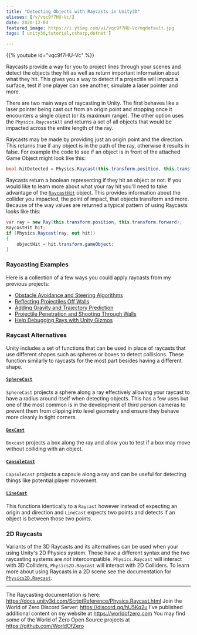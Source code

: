 ```yaml
---
title: "Detecting Objects with Raycasts in Unity3D"
aliases: [/v/vqc9f7HU-Vc/]
date: 2020-12-04
featured_image: https://i.ytimg.com/vi/vqc9f7HU-Vc/mqdefault.jpg
tags: [ unity3d,tutorial,csharp,dotnet ]

---
```


{{% youtube id="vqc9f7HU-Vc" %}}

Raycasts provide a way for you to project lines through your scenes and detect the objects they hit as well as return important information about what they hit. This gives you a way to detect if a projectile will impact a surface, test if one player can see another, simulate a laser pointer and more.

There are two main ways of raycasting in Unity. The first behaves like a laser pointer being cast out from an origin point and stopping once it encounters a single object (or its maximum range). The other option uses the `Physics.RaycastAll` and returns a set of all objects that would be impacted across the entire length of the ray.

Raycasts may be made by providing just an origin point and the direction. This returns true if any object is in the path of the ray, otherwise it results in false. For example the code to see if an object is in front of the attached Game Object might look like this:

```csharp
bool hitDetected = Physics.Raycast(this.transform.position, this.transform.forward);
```

Raycasts return a boolean representing if they hit an object or not. If you would like to learn more about what your ray hit you'll need to take advantage of the [`RaycastHit`](https://docs.unity3d.com/ScriptReference/RaycastHit.html) object. This provides information about the collider you impacted, the point of impact, that objects transform and more. Because of the way values are returned a typical pattern of using Raycasts looks like this:

```csharp
var ray = new Ray(this.transform.position, this.transform.forward);
RaycastHit hit;
if (Physics.Raycast(ray, out hit))
{
    objectHit = hit.transform.gameObject;
}
```

### Raycasting Examples

Here is a collection of a few ways you could apply raycasts from my previous projects:

* [Obstacle Avoidance and Steering Algorithms](https://youtu.be/SVazwHyfB7g)
* [Reflecting Projectiles Off Walls](https://youtu.be/GttdLYKEJAM)
* [Adding Gravity and Trajectory Prediction](https://youtu.be/d7pwmO6IS2I)
* [Projectile Penetration and Shooting Through Walls](https://youtu.be/RIru7m73HZA)
* [Help Debugging Rays with Unity Gizmos](https://www.youtube.com/watch?v=USwrSUpIgLI)

### Raycast Alternatives

Unity includes a set of functions that can be used in place of raycasts that use different shapes such as spheres or boxes to detect collisions. These function similarly to raycasts for the most part besides having a different shape.

#### [`SphereCast`](https://docs.unity3d.com/ScriptReference/Physics.SphereCast.html)
`SphereCast` projects a sphere along a ray effectively allowing your raycast to have a radius around itself when detecting objects. This has a few uses but one of the most common is in the development of third person cameras to prevent them from clipping into level geometry and ensure they behave more cleanly in tight corners.

#### [`BoxCast`](https://docs.unity3d.com/ScriptReference/Physics.BoxCast.html)
`Boxcast` projects a box along the ray and allow you to test if a box may move without colliding with an object.

#### [`CapsuleCast`](https://docs.unity3d.com/ScriptReference/Physics.CapsuleCast.html)
`CapsuleCast` projects a capsule along a ray and can be useful for detecting things like potential player movement.

#### [`LineCast`](https://docs.unity3d.com/ScriptReference/Physics.Linecast.html)
This functions identically to a `Raycast` however instead of expecting an origin and direction and `LineCast` expects two points and detects if an object is between those two points.

### 2D Raycasts

Variants of the 3D Raycasts and its alternatives can be used when your using Unity's 2D Physics system. These have a different syntax and the two raycasting systems are *not* intercompatible. `Physics.Raycast` will interact with 3D Colliders, `Physics2D.Raycast` will interact with 2D Colliders. To learn more about using Raycasts in a 2D scene see the documentation for [`Physics2D.Raycast`](https://docs.unity3d.com/ScriptReference/Physics2D.Raycast.html).

***

The Raycasting documentation is here: https://docs.unity3d.com/ScriptReference/Physics.Raycast.html
Join the World of Zero Discord Server: https://discord.gg/hU5Kq2u
I've published additional content on my website at https://worldofzero.com
You may find some of the World of Zero Open Source projects at https://github.com/WorldOfZero